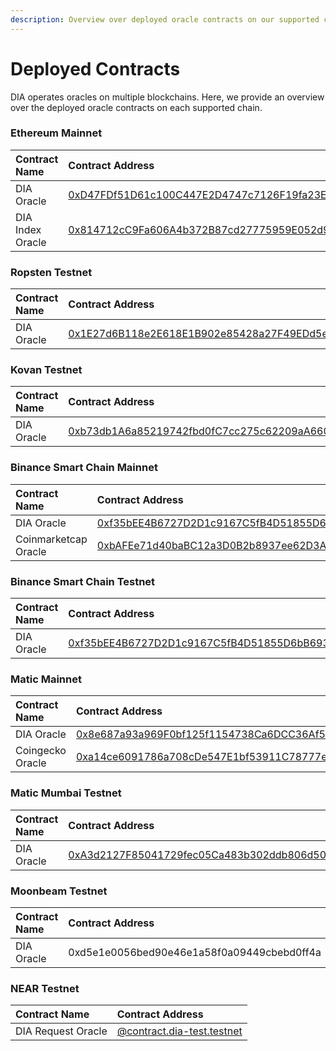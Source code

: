 ```yaml
---
description: Overview over deployed oracle contracts on our supported chains
---
```


# Deployed Contracts

DIA operates oracles on multiple blockchains. Here, we provide an overview over the deployed oracle contracts on each supported chain.

### Ethereum Mainnet

| Contract Name | Contract Address |
| :--- | :--- |
| DIA Oracle | [0xD47FDf51D61c100C447E2D4747c7126F19fa23Ef](https://etherscan.io/address/0xD47FDf51D61c100C447E2D4747c7126F19fa23Ef) |
| DIA Index Oracle | [0x814712cC9Fa606A4b372B87cd27775959E052d9a](https://etherscan.io/address/0x814712cc9fa606a4b372b87cd27775959e052d9a) |

### Ropsten Testnet

| Contract Name | Contract Address |
| :--- | :--- |
| DIA Oracle | [0x1E27d6B118e2E618E1B902e85428a27F49EDd5eC](https://ropsten.etherscan.io/address/0x1e27d6b118e2e618e1b902e85428a27f49edd5ec) |

### Kovan Testnet

| Contract Name | Contract Address |
| :--- | :--- |
| DIA Oracle | [0xb73db1A6a85219742fbd0fC7cc275c62209aA660](https://kovan.etherscan.io/address/0xb73db1A6a85219742fbd0fC7cc275c62209aA660) |

### Binance Smart Chain Mainnet

| Contract Name | Contract Address |
| :--- | :--- |
| DIA Oracle | [0xf35bEE4B6727D2D1c9167C5fB4D51855D6bB693c](https://www.bscscan.com/address/0xf35bee4b6727d2d1c9167c5fb4d51855d6bb693c) |
| Coinmarketcap Oracle | [0xbAFEe71d40baBC12a3D0B2b8937ee62D3A070835](https://bscscan.com/address/0xbafee71d40babc12a3d0b2b8937ee62d3a070835) |

### Binance Smart Chain Testnet

| Contract Name | Contract Address |
| :--- | :--- |
| DIA Oracle | [0xf35bEE4B6727D2D1c9167C5fB4D51855D6bB693c](https://testnet.bscscan.com/address/0xf35bee4b6727d2d1c9167c5fb4d51855d6bb693c) |

### Matic Mainnet

| Contract Name | Contract Address |
| :--- | :--- |
| DIA Oracle | [0x8e687a93a969F0bf125f1154738Ca6DCC36Af57f](https://explorer-mainnet.maticvigil.com/address/0x8e687a93a969F0bf125f1154738Ca6DCC36Af57f) |
| Coingecko Oracle | [0xa14ce6091786a708cDe547E1bf53911C78777ede](https://explorer-mainnet.maticvigil.com/address/0xa14ce6091786a708cDe547E1bf53911C78777ede) |

### Matic Mumbai Testnet

| Contract Name | Contract Address |
| :--- | :--- |
| DIA Oracle | [0xA3d2127F85041729fec05Ca483b302ddb806d50a](https://explorer-mumbai.maticvigil.com/address/0xA3d2127F85041729fec05Ca483b302ddb806d50a) |

### Moonbeam Testnet

| Contract Name | Contract Address |
| :--- | :--- |
| DIA Oracle | 0xd5e1e0056bed90e46e1a58f0a09449cbebd0ff4a |

### NEAR Testnet

| Contract Name | Contract Address |
| :--- | :--- |
| DIA Request Oracle | [@contract.dia-test.testnet](https://explorer.testnet.near.org/accounts/contract.dia-test.testnet) |

